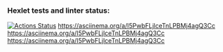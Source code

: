 ### Hexlet tests and linter status:
[![Actions Status](https://github.com/LotBag/java-project-61/workflows/hexlet-check/badge.svg)](https://github.com/LotBag/java-project-61/actions)
https://asciinema.org/a/I5PwbFLjlceTnLPBMj4agQ3Cc
https://asciinema.org/a/I5PwbFLjlceTnLPBMj4agQ3Cc
https://asciinema.org/a/I5PwbFLjlceTnLPBMj4agQ3Cc
